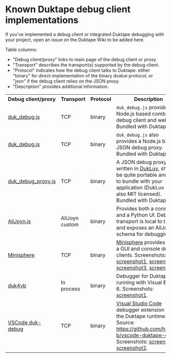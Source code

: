 # Known Duktape debug client implementations

If you've implemented a debug client or integrated Duktape debugging with your
project, open an issue on the Duktape Wiki to be added here.

Table columns:

- "Debug client/proxy" links to main page of the debug client or proxy.
- "Transport" describes the transport(s) supported by the debug client.
- "Protocol" indicates how the debug client talks to Duktape: either "binary" for direct implementation of the binary dvalue protocol, or "json" if the debug client relies on the JSON proxy.
- "Description" provides additional information.

<table>
<tr>
<th>Debug client/proxy</th>
<th>Transport</th>
<th>Protocol</th>
<th>Description</th>
</tr>
<tr>
<td><a href="https://github.com/svaarala/duktape/tree/master/debugger/duk_debug.js">duk_debug.js</a></td>
<td>TCP</td>
<td>binary</td>
<td><code>duk_debug.js</code> provides a Node.js based combined debug client and web UI.  Bundled with Duktape.</td>
</tr>
<tr>
<td><a href="https://github.com/svaarala/duktape/tree/master/debugger/duk_debug.js">duk_debug.js</a></td>
<td>TCP</td>
<td>binary</td>
<td><code>duk_debug.js</code> also provides a Node.js based JSON debug proxy.  Bundled with Duktape.</td>
</tr>
<tr>
<td><a href="https://github.com/svaarala/duktape/tree/master/debugger/duk_debug_proxy.js">duk_debug_proxy.js</a></td>
<td>TCP</td>
<td>binary</td>
<td>A JSON debug proxy written in <a href="https://github.com/creationix/dukluv">DukLuv</a>, should be quite portable and easy to bundle with your application (DukLuv is also MIT licensed).  Bundled with Duktape.</td>
</tr>
<tr>
<td><a href="https://wiki.allseenalliance.org/develop/hackfests/alljoyn-js">AllJoyn.js</a></td>
<td>AllJoyn custom</td>
<td>binary</td>
<td>Provides both a console and a Python UI.  Debug transport is local to target and exposes an AllJoyn schema for debugging.</td>
</tr>
<tr>
<td><a href="http://forums.spheredev.org/index.php/topic,1215.0.html">Minisphere</a></td>
<td>TCP</td>
<td>binary</td>
<td><a href="https://github.com/fatcerberus/minisphere">Minisphere</a> provides both a GUI and console debug clients.
Screenshots:
<a href="https://camo.githubusercontent.com/60a760f4841d6ee438b15767ca55128df7ecaf5d/687474703a2f2f693137322e70686f746f6275636b65742e636f6d2f616c62756d732f7732342f6661746365726265727573312f72616e67656572726f722e706e67">screenshot1</a>,
<a href="https://drive.google.com/folderview?id=0BxPKLRqQOUSNbFRvenU1V2hkYjQ&usp=drive_web">screenshot2</a>,
<a href="https://camo.githubusercontent.com/086d09f4bbf7c59cc41dbc3a8eb9d50aa2b73fa3/687474703a2f2f692e696d6775722e636f6d2f796b75387652482e706e67">screenshot3</a>,
<a href="https://camo.githubusercontent.com/7d763c8fe7d60fefa753f01681ca4064e4104c04/687474703a2f2f692e696d6775722e636f6d2f5453454e5932722e706e67">screenshot4</a>.</td>
</tr>
<tr>
<td><a href="https://github.com/dzzie/duk4vb">duk4vb</a></td>
<td>In process</td>
<td>binary</td>
<td>Debugger for Duktape running with Visual Basic 6.
Screenshots:
<a href="https://raw.githubusercontent.com/dzzie/duk4vb/master/vb_examples/with_debug/screenshot.png">screenshot1</a>.</td>
</tr>
<tr>
<td><a href="https://marketplace.visualstudio.com/items?itemName=HaroldBrenes.duk-debug">VSCode duk-debug</a></td>
<td>TCP</td>
<td>binary</td>
<td><a href="https://code.visualstudio.com">Visual Studio Code</a> debugger extension for the Duktape runtime. <br />Source: <a href="https://github.com/harold-b/vscode-duktape-debug">https://github.com/harold-b/vscode-duktape-debug</a><br /> Screenshots:
<a href="https://raw.githubusercontent.com/harold-b/vscode-duktape-debug/master/img/musa-debug.gif">screenshot1</a>,
<a href="https://camo.githubusercontent.com/02a89271785ba8a040ca82bfa64405db3a7b6538/68747470733a2f2f692e696d67736166652e6f72672f663132383562322e676966">screenshot2</a>.</td>
</tr>
</table>
